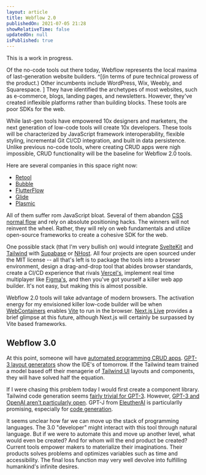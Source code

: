 ```yaml
---
layout: article
title: Webflow 2.0
publishedOn: 2021-07-05 21:28
showRelativeTime: false
updatedOn: null
isPublished: true
---
```


[comment]: # "README: Edit the title of your post. Set `isPublished` to true whenever you're ready to publish. Don't forget to commit + push to your git repo."

<script>
	import Callout from '$lib/components/Callout/Callout.svelte';
</script>

<Callout emoji="🔨">
This is a work in progress.
</Callout>

Of the no-code tools out there today, Webflow represents the local maxima of last-generation website builders. ^[(in terms of pure technical prowess of the product.) Other incumbents include WordPress, Wix, Weebly, and Squarespace. ] They have identified the archetypes of most websites, such as e-commerce, blogs, landing pages, and newsletters. However, they've created inflexible platforms rather than building blocks. These tools are poor SDKs for the web.

While last-gen tools have empowered 10x designers and marketers, the next generation of low-code tools will create 10x developers. These tools will be characterized by JavaScript framework interoperability, flexible styling, incremental Git CI/CD integration, and built in data persistence. Unlike previous no-code tools, where creating CRUD apps were nigh impossible, CRUD functionality will be the baseline for Webflow 2.0 tools.

Here are several companies in this space right now:

- [Retool](https://retool.com/)
- [Bubble](https://bubble.io/)
- [FlutterFlow](https://flutterflow.io/)
- [Glide](https://www.glideapps.com/2.0)
- [Plasmic](http://plasmic.app/)

All of them suffer rom JavaScript bloat. Several of them abandon [CSS normal flow](https://developer.mozilla.org/en-US/docs/Learn/CSS/CSS_layout/Normal_Flow) and rely on absolute positioning hacks. The winners will not reinvent the wheel. Rather, they will rely on web fundamentals and utilize open-source frameworks to create a cohesive SDK for the web.

One possible stack (that I'm very bullish on) would integrate [SvelteKit](https://kit.svelte.dev/) and [Tailwind](https://tailwindcss.com/) with [Supabase](https://supabase.io/) or [NHost](https://nhost.io/). All four projects are open sourced under the MIT license -- all that's left is to package the tools into a browser environment, design a drag-and-drop tool that abides browser standards, create a CI/CD experience that rivals [Vercel's](https://vercel.com/home), implement real time multiplayer like [Figma's](http://figma.com/), and then you've got yourself a killer web app builder. It's not easy, but making this is almost possible.

Webflow 2.0 tools will take advantage of modern browsers. The activation energy for my envisioned killer low-code builder will be when [WebContainers](https://blog.stackblitz.com/posts/introducing-webcontainers/) enables [Vite](https://vitejs.dev/) to run in the browser. [Next.js Live](https://nextjs.org/live) provides a brief glimpse at this future, although Next.js will certainly be surpassed by Vite based frameworks.

## Webflow 3.0

At this point, someone will have [automated programming CRUD apps](https://youtu.be/N2bXEUSAiTI?t=758). [GPT-3 layout generators](https://twitter.com/sharifshameem/status/1282676454690451457?lang=en) show the IDE's of tomorrow. If the Tailwind team trained a model based off their menagerie of [Tailwind UI](https://tailwindui.com/) layouts and components, they will have solved half the equation.

If I were chasing this problem today I would first create a component library. Tailwind code generation seems [fairly trivial for GPT-3](https://themesberg.com/blog/tailwind-css/gpt-3-tailwind-css-ai-code-generator). However, [GPT-3 and OpenAI aren't particularly open](https://news.ycombinator.com/item?id=23895684). GPT-J from [EleutherAI](https://6b.eleuther.ai/) is particularlly promising, especially for [code generation](https://minimaxir.com/2021/06/gpt-j-6b/).

It seems unclear how far we can move up the stack of programming languages. The 3.0 "developer" might interact with this tool through natural language. But if we were to automate this and move up another level, what would even be created? And for whom will the end product be created? Current tools empower makers to materialize their imaginations. Their products solves problems and optimizes variables such as time and accessibility. The final loss function may very well devolve into fulfilling humankind's infinite desires.